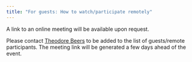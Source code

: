 ```yaml
---
title: "For guests: How to watch/participate remotely"
---
```


A link to an online meeting will be available upon request.

<!--more-->

Please contact [Theodore Beers](https://www.theobeers.com/links) to be added to
the list of guests/remote participants. The meeting link will be generated a few
days ahead of the event.
